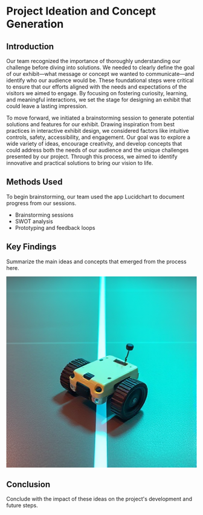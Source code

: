 # Project Ideation and Concept Generation

## Introduction
Our team recognized the importance of thoroughly understanding our challenge before diving into solutions. We needed to clearly define the goal of our exhibit—what message or concept we wanted to communicate—and identify who our audience would be. These foundational steps were critical to ensure that our efforts aligned with the needs and expectations of the visitors we aimed to engage. By focusing on fostering curiosity, learning, and meaningful interactions, we set the stage for designing an exhibit that could leave a lasting impression.

To move forward, we initiated a brainstorming session to generate potential solutions and features for our exhibit. Drawing inspiration from best practices in interactive exhibit design, we considered factors like intuitive controls, safety, accessibility, and engagement. Our goal was to explore a wide variety of ideas, encourage creativity, and develop concepts that could address both the needs of our audience and the unique challenges presented by our project. Through this process, we aimed to identify innovative and practical solutions to bring our vision to life.

## Methods Used
To begin brainstorming, our team used the app Lucidchart to document progress from our sessions.
- Brainstorming sessions
- SWOT analysis
- Prototyping and feedback loops

## Key Findings
Summarize the main ideas and concepts that emerged from the process here.

![Concept Image](images/concept.png)

## Conclusion
Conclude with the impact of these ideas on the project's development and future steps.
